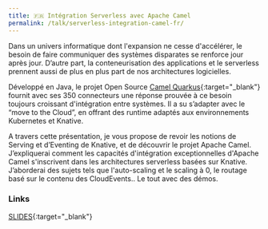 ```yaml
---
title: 🇫🇷 Intégration Serverless avec Apache Camel
permalink: /talk/serverless-integration-camel-fr/
---
```


Dans un univers informatique dont l'expansion ne cesse d'accélérer, le besoin de faire communiquer des systèmes disparates se renforce jour après jour. D’autre part, la conteneurisation des applications et le serverless prennent aussi de plus en plus part de nos architectures logicielles.

Développé en Java, le projet Open Source [Camel Quarkus](https://camel.apache.org/camel-quarkus/){:target="_blank"} fournit avec ses 350 connecteurs une réponse prouvée à ce besoin toujours croissant d'intégration entre systèmes. Il a su s’adapter avec le “move to the Cloud”, en offrant des runtime adaptés aux environnements Kubernetes et Knative. 

A travers cette présentation, je vous propose de revoir les notions de Serving et d’Eventing de Knative, et de découvrir le projet Apache Camel. J’expliquerai comment les capacités d'intégration exceptionnelles d'Apache Camel s'inscrivent dans les architectures serverless basées sur Knative. J’aborderai des sujets tels que l'auto-scaling et le scaling à 0, le routage basé sur le contenu des CloudEvents.. Le tout avec des démos.

### Links
[SLIDES](https://github.com/zbendhiba/zbendhiba.github.io/tree/main/assets/confs/2023/20230307-CamelServerless.pdf){:target="_blank"}
